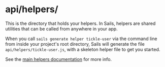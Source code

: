 # api/helpers/

This is the directory that holds your helpers.  In Sails, helpers are shared utilities that can be called from anywhere in your app.

When you call `sails generate helper tickle-user` via the command line from inside your project's root directory, Sails will generate the file `api/helpers/tickle-user.js`, with a skeleton helper file to get you started.

See the [main helpers documentation](http://sailsjs.com/documentation/concepts/helpers) for more info.


<docmeta name="displayName" value="helpers">
